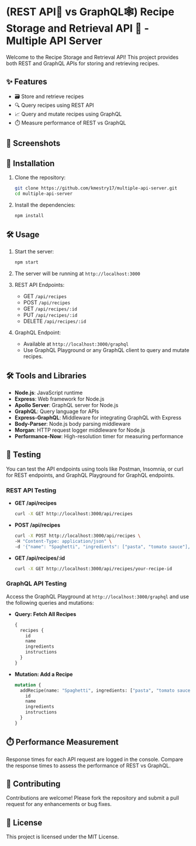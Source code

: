 
# (REST API🚀 vs GraphQL🕸️) Recipe Storage and Retrieval API 🍲 - Multiple API Server

Welcome to the Recipe Storage and Retrieval API! This project provides both REST and GraphQL APIs for storing and retrieving recipes.

## ✨ Features

- 🗃️ Store and retrieve recipes
- 🔍 Query recipes using REST API
- 📈 Query and mutate recipes using GraphQL
- ⏱️ Measure performance of REST vs GraphQL

## 📸 Screenshots 



## 🚀 Installation

1. Clone the repository:
    ```bash
    git clone https://github.com/kmestry17/multiple-api-server.git
    cd multiple-api-server
    ```

2. Install the dependencies:
    ```bash
    npm install
    ```

## 🛠️ Usage

1. Start the server:
    ```bash
    npm start
    ```

2. The server will be running at `http://localhost:3000`

3. REST API Endpoints:
    - GET `/api/recipes`
    - POST `/api/recipes`
    - GET `/api/recipes/:id`
    - PUT `/api/recipes/:id`
    - DELETE `/api/recipes/:id`

4. GraphQL Endpoint:
    - Available at `http://localhost:3000/graphql`
    - Use GraphQL Playground or any GraphQL client to query and mutate recipes.

## 🛠️ Tools and Libraries

- **Node.js**: JavaScript runtime
- **Express**: Web framework for Node.js
- **Apollo Server**: GraphQL server for Node.js
- **GraphQL**: Query language for APIs
- **Express-GraphQL**: Middleware for integrating GraphQL with Express
- **Body-Parser**: Node.js body parsing middleware
- **Morgan**: HTTP request logger middleware for Node.js
- **Performance-Now**: High-resolution timer for measuring performance

## 🧪 Testing

You can test the API endpoints using tools like Postman, Insomnia, or curl for REST endpoints, and GraphQL Playground for GraphQL endpoints.

### REST API Testing

- **GET /api/recipes**
    ```bash
    curl -X GET http://localhost:3000/api/recipes
    ```

- **POST /api/recipes**
    ```bash
    curl -X POST http://localhost:3000/api/recipes \
    -H "Content-Type: application/json" \
    -d '{"name": "Spaghetti", "ingredients": ["pasta", "tomato sauce"], "instructions": "Boil pasta. Add sauce."}'
    ```

- **GET /api/recipes/:id**
    ```bash
    curl -X GET http://localhost:3000/api/recipes/your-recipe-id
    ```

### GraphQL API Testing

Access the GraphQL Playground at `http://localhost:3000/graphql` and use the following queries and mutations:

- **Query: Fetch All Recipes**
    ```graphql
    {
      recipes {
        id
        name
        ingredients
        instructions
      }
    }
    ```

- **Mutation: Add a Recipe**
    ```graphql
    mutation {
      addRecipe(name: "Spaghetti", ingredients: ["pasta", "tomato sauce"], instructions: "Boil pasta. Add sauce.") {
        id
        name
        ingredients
        instructions
      }
    }
    ```

## ⏱️ Performance Measurement

Response times for each API request are logged in the console. Compare the response times to assess the performance of REST vs GraphQL.

## 🤝 Contributing

Contributions are welcome! Please fork the repository and submit a pull request for any enhancements or bug fixes.

## 📄 License

This project is licensed under the MIT License.
